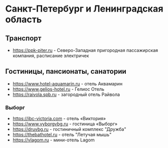 # Санкт-Петербург и Ленинградская область

## Транспорт

* https://ppk-piter.ru - Северо-Западная пригородная пассажирская компания, расписание электричек

## Гостиницы, пансионаты, санатории

* https://www.hotel-aquamarin.ru - отель Аквамарин
* https://www.gelios-hotel.ru - Гелиос Отель
* https://raivola.spb.ru - загородный отель Райвола

### Выборг

* https://ibc-victoria.com - отель «Виктория»
* https://www.vyborgvbg.ru - гостиница «Выборг»
* https://druvbg.ru - гостиничный комплекс "Дружба"
* https://thebathotel.ru - отель "Летучая мышь"
* https://vlagom.ru - мини-отель Lagom

